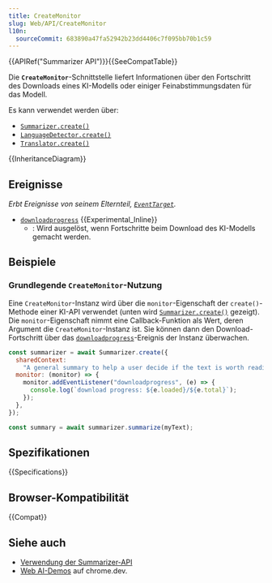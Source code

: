 ```yaml
---
title: CreateMonitor
slug: Web/API/CreateMonitor
l10n:
  sourceCommit: 683890a47fa52942b23dd4406c7f095bb70b1c59
---
```


{{APIRef("Summarizer API")}}{{SeeCompatTable}}

Die **`CreateMonitor`**-Schnittstelle liefert Informationen über den Fortschritt des Downloads eines KI-Modells oder einiger Feinabstimmungsdaten für das Modell.

Es kann verwendet werden über:

- [`Summarizer.create()`](/de/docs/Web/API/Summarizer/create_static)
- [`LanguageDetector.create()`](/de/docs/Web/API/LanguageDetector/create_static)
- [`Translator.create()`](/de/docs/Web/API/Translator/create_static)

{{InheritanceDiagram}}

## Ereignisse

_Erbt Ereignisse von seinem Elternteil, [`EventTarget`](/de/docs/Web/API/EventTarget)._

- [`downloadprogress`](/de/docs/Web/API/CreateMonitor/downloadprogress_event) {{Experimental_Inline}}
  - : Wird ausgelöst, wenn Fortschritte beim Download des KI-Modells gemacht werden.

## Beispiele

### Grundlegende `CreateMonitor`-Nutzung

Eine `CreateMonitor`-Instanz wird über die `monitor`-Eigenschaft der `create()`-Methode einer KI-API verwendet (unten wird [`Summarizer.create()`](/de/docs/Web/API/Summarizer/create_static) gezeigt). Die `monitor`-Eigenschaft nimmt eine Callback-Funktion als Wert, deren Argument die `CreateMonitor`-Instanz ist. Sie können dann den Download-Fortschritt über das [`downloadprogress`](/de/docs/Web/API/CreateMonitor/downloadprogress_event)-Ereignis der Instanz überwachen.

```js
const summarizer = await Summarizer.create({
  sharedContext:
    "A general summary to help a user decide if the text is worth reading",
  monitor: (monitor) => {
    monitor.addEventListener("downloadprogress", (e) => {
      console.log(`download progress: ${e.loaded}/${e.total}`);
    });
  },
});

const summary = await summarizer.summarize(myText);
```

## Spezifikationen

{{Specifications}}

## Browser-Kompatibilität

{{Compat}}

## Siehe auch

- [Verwendung der Summarizer-API](/de/docs/Web/API/Summarizer_API/Using)
- [Web AI-Demos](https://chrome.dev/web-ai-demos/) auf chrome.dev.
